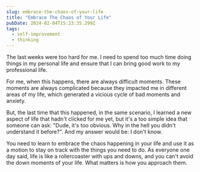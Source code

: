 ```yaml
---
slug: embrace-the-chaos-of-your-life
title: "Embrace The Chaos of Your Life"
pubDate: 2024-02-04T15:23:35.299Z
tags:
  - self-improvement
  - thinking
---
```


The last weeks were too hard for me. I need to spend too much time doing things
in my personal life and ensure that I can bring good work to my professional life.

For me, when this happens, there are always difficult moments. These moments are
always complicated because they impacted me in different areas of my life, which
 generated a vicious cycle of bad moments and anxiety.

But, the last time that this happened, in the same scenario, I learned a new aspect
of life that hadn't clicked for me yet, but it's a too simple idea that someone can ask:
"Dude, it's too obvious. Why in the hell you didn't understand it before?". And my
answer would be: I don't know.

You need to learn to embrace the chaos happening in your life and use it as a motion to
stay on track with the things you need to do. As everyone one day said, life is like a
rollercoaster with ups and downs, and you can't avoid the down moments of your life.
What matters is how you approach them.
